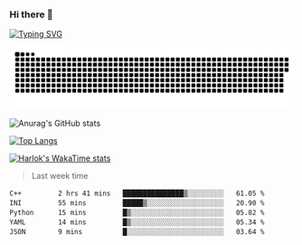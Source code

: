 ### Hi there 👋

<!--
**wray-le/wray-lee* is a ✨ _special_ ✨ repository because its `README.md` (this file) appears on your GitHub profile.

Here are some ideas to get you started:

- 🔭 I’m currently working on ...
- 🌱 I’m currently learning ...
- 👯 I’m looking to collaborate on ...
- 🤔 I’m looking for help with ...
- 💬 Ask me about ...
- 📫 How to reach me: ...
- 😄 Pronouns: ...
- ⚡ Fun fact: ...
-->
[![Typing SVG](https://readme-typing-svg.herokuapp.com?color=91BEF0&vCenter=true&lines=This+is+Wray's+profile;A+noob+developer)](https://git.io/typing-svg)

<p align="center"><a href=#><img src="image/contributions.svg"></a></p>  

![Anurag's GitHub stats](https://github-readme-stats.vercel.app/api?username=wray-lee&show_icons=true&theme=tokyonight)


[![Top Langs](https://github-readme-stats.vercel.app/api/top-langs/?username=wray-lee&exclude_repo=wray-lee.github.io,wray-lee&layout=donut)](https://github.com/anuraghazra/github-readme-stats)


[![Harlok's WakaTime stats](https://github-readme-stats.vercel.app/api/wakatime?username=wray)](https://github.com/anuraghazra/github-readme-stats)

> Last week time

<!--START_SECTION:waka-->

```txt
C++         2 hrs 41 mins   ███████████████▒░░░░░░░░░   61.05 %
INI         55 mins         █████▒░░░░░░░░░░░░░░░░░░░   20.90 %
Python      15 mins         █▒░░░░░░░░░░░░░░░░░░░░░░░   05.82 %
YAML        14 mins         █▒░░░░░░░░░░░░░░░░░░░░░░░   05.34 %
JSON        9 mins          █░░░░░░░░░░░░░░░░░░░░░░░░   03.64 %
```

<!--END_SECTION:waka-->
